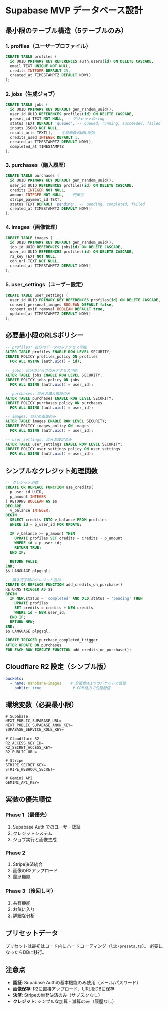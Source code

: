 # Supabase MVP データベース設計

## 最小限のテーブル構造（5テーブルのみ）

### 1. profiles（ユーザープロファイル）
```sql
CREATE TABLE profiles (
  id UUID PRIMARY KEY REFERENCES auth.users(id) ON DELETE CASCADE,
  email TEXT UNIQUE NOT NULL,
  credits INTEGER DEFAULT 25,
  created_at TIMESTAMPTZ DEFAULT NOW()
);
```

### 2. jobs（生成ジョブ）
```sql
CREATE TABLE jobs (
  id UUID PRIMARY KEY DEFAULT gen_random_uuid(),
  user_id UUID REFERENCES profiles(id) ON DELETE CASCADE,
  preset_id TEXT NOT NULL, -- プリセットのslug
  status TEXT DEFAULT 'queued', -- queued, running, succeeded, failed
  inputs JSONB NOT NULL,
  result_urls TEXT[], -- 生成画像のURL配列
  credits_used INTEGER DEFAULT 1,
  created_at TIMESTAMPTZ DEFAULT NOW(),
  completed_at TIMESTAMPTZ
);
```

### 3. purchases（購入履歴）
```sql
CREATE TABLE purchases (
  id UUID PRIMARY KEY DEFAULT gen_random_uuid(),
  user_id UUID REFERENCES profiles(id) ON DELETE CASCADE,
  credits INTEGER NOT NULL,
  amount INTEGER NOT NULL, -- 円単位
  stripe_payment_id TEXT,
  status TEXT DEFAULT 'pending', -- pending, completed, failed
  created_at TIMESTAMPTZ DEFAULT NOW()
);
```

### 4. images（画像管理）
```sql
CREATE TABLE images (
  id UUID PRIMARY KEY DEFAULT gen_random_uuid(),
  job_id UUID REFERENCES jobs(id) ON DELETE CASCADE,
  user_id UUID REFERENCES profiles(id) ON DELETE CASCADE,
  r2_key TEXT NOT NULL,
  cdn_url TEXT NOT NULL,
  created_at TIMESTAMPTZ DEFAULT NOW()
);
```

### 5. user_settings（ユーザー設定）
```sql
CREATE TABLE user_settings (
  user_id UUID PRIMARY KEY REFERENCES profiles(id) ON DELETE CASCADE,
  consent_personal_images BOOLEAN DEFAULT false,
  consent_exif_removal BOOLEAN DEFAULT true,
  updated_at TIMESTAMPTZ DEFAULT NOW()
);
```

## 必要最小限のRLSポリシー

```sql
-- profiles: 自分のデータのみアクセス可能
ALTER TABLE profiles ENABLE ROW LEVEL SECURITY;
CREATE POLICY profiles_policy ON profiles
  FOR ALL USING (auth.uid() = id);

-- jobs: 自分のジョブのみアクセス可能
ALTER TABLE jobs ENABLE ROW LEVEL SECURITY;
CREATE POLICY jobs_policy ON jobs
  FOR ALL USING (auth.uid() = user_id);

-- purchases: 自分の購入履歴のみ
ALTER TABLE purchases ENABLE ROW LEVEL SECURITY;
CREATE POLICY purchases_policy ON purchases
  FOR ALL USING (auth.uid() = user_id);

-- images: 自分の画像のみ
ALTER TABLE images ENABLE ROW LEVEL SECURITY;
CREATE POLICY images_policy ON images
  FOR ALL USING (auth.uid() = user_id);

-- user_settings: 自分の設定のみ
ALTER TABLE user_settings ENABLE ROW LEVEL SECURITY;
CREATE POLICY user_settings_policy ON user_settings
  FOR ALL USING (auth.uid() = user_id);
```

## シンプルなクレジット処理関数

```sql
-- クレジット消費
CREATE OR REPLACE FUNCTION use_credits(
  p_user_id UUID,
  p_amount INTEGER
) RETURNS BOOLEAN AS $$
DECLARE
  v_balance INTEGER;
BEGIN
  SELECT credits INTO v_balance FROM profiles
  WHERE id = p_user_id FOR UPDATE;

  IF v_balance >= p_amount THEN
    UPDATE profiles SET credits = credits - p_amount
    WHERE id = p_user_id;
    RETURN TRUE;
  END IF;

  RETURN FALSE;
END;
$$ LANGUAGE plpgsql;

-- 購入完了時のクレジット追加
CREATE OR REPLACE FUNCTION add_credits_on_purchase()
RETURNS TRIGGER AS $$
BEGIN
  IF NEW.status = 'completed' AND OLD.status = 'pending' THEN
    UPDATE profiles
    SET credits = credits + NEW.credits
    WHERE id = NEW.user_id;
  END IF;
  RETURN NEW;
END;
$$ LANGUAGE plpgsql;

CREATE TRIGGER purchase_completed_trigger
AFTER UPDATE ON purchases
FOR EACH ROW EXECUTE FUNCTION add_credits_on_purchase();
```

## Cloudflare R2 設定（シンプル版）

```yaml
buckets:
  - name: nanobana-images    # 全画像を1つのバケットで管理
    public: true              # CDN経由で公開配信
```

## 環境変数（必要最小限）

```env
# Supabase
NEXT_PUBLIC_SUPABASE_URL=
NEXT_PUBLIC_SUPABASE_ANON_KEY=
SUPABASE_SERVICE_ROLE_KEY=

# Cloudflare R2
R2_ACCESS_KEY_ID=
R2_SECRET_ACCESS_KEY=
R2_PUBLIC_URL=

# Stripe
STRIPE_SECRET_KEY=
STRIPE_WEBHOOK_SECRET=

# Gemini API
GEMINI_API_KEY=
```

## 実装の優先順位

### Phase 1（最優先）
1. Supabase Auth でのユーザー認証
2. クレジットシステム
3. ジョブ実行と画像生成

### Phase 2
1. Stripe決済統合
2. 画像のR2アップロード
3. 履歴機能

### Phase 3（後回し可）
1. 共有機能
2. お気に入り
3. 詳細な分析

## プリセットデータ

プリセットは最初はコード内にハードコーディング（`lib/presets.ts`）。
必要になったらDBに移行。

## 注意点

- **認証**: Supabase Authの基本機能のみ使用（メール/パスワード）
- **画像保存**: R2に直接アップロード、URLをDBに保存
- **決済**: Stripeの単発決済のみ（サブスクなし）
- **クレジット**: シンプルな加算・減算のみ（履歴なし）